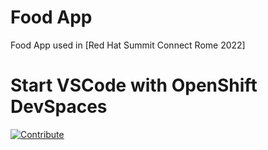 # Food App

Food App used in [Red Hat Summit Connect Rome 2022]

# Start VSCode with OpenShift DevSpaces

[![Contribute](https://www.eclipse.org/che/contribute.svg)]("https://devspaces.apps.cluster-bmgnq.bmgnq.sandbox1012.opentlc.com"/#https://github.com/gamagnolo/food-app)
